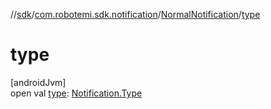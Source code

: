 //[sdk](../../../index.md)/[com.robotemi.sdk.notification](../index.md)/[NormalNotification](index.md)/[type](type.md)

# type

[androidJvm]\
open val [type](type.md): [Notification.Type](../-notification/-type/index.md)
